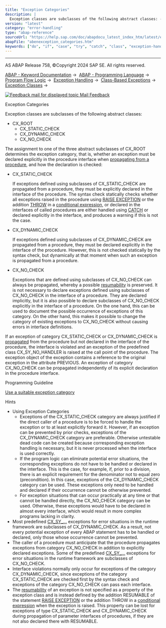 ```yaml
---
title: "Exception Categories"
description: |
  Exception classes are subclasses of the following abstract classes: -   CX_ROOT -   CX_STATIC_CHECK -   CX_DYNAMIC_CHECK -   CX_NO_CHECK The assignment to one of the three abstract subclasses of CX_ROOT determines the exception category, that is, whether an exception must be declared explici
version: "latest"
category: "error-handling"
type: "abap-reference"
sourceUrl: "https://help.sap.com/doc/abapdocu_latest_index_htm/latest/en-US/abenexception_categories.htm"
abapFile: "abenexception_categories.htm"
keywords: ["do", "if", "case", "try", "catch", "class", "exception-handling", "abenexception", "categories"]
---
```


* * *

AS ABAP Release 758, ©Copyright 2024 SAP SE. All rights reserved.

[ABAP - Keyword Documentation](https://help.sap.com/doc/abapdocu_latest_index_htm/latest/en-US/abenabap.htm) →  [ABAP - Programming Language](https://help.sap.com/doc/abapdocu_latest_index_htm/latest/en-US/abenabap_reference.htm) →  [Program Flow Logic](https://help.sap.com/doc/abapdocu_latest_index_htm/latest/en-US/abenabap_flow_logic.htm) →  [Exception Handling](https://help.sap.com/doc/abapdocu_latest_index_htm/latest/en-US/abenabap_exceptions.htm) →  [Class-Based Exceptions](https://help.sap.com/doc/abapdocu_latest_index_htm/latest/en-US/abenexceptions.htm) →  [Exception Classes](https://help.sap.com/doc/abapdocu_latest_index_htm/latest/en-US/abenexceptions_classes.htm) → 

 [![](Mail.gif?object=Mail.gif "Feedback mail for displayed topic") Mail Feedback](mailto:f1_help@sap.com?subject=Feedback%20on%20ABAP%20Documentation&body=Document:%20Exception%20Categories%2C%20ABENEXCEPTION_CATEGORIES%2C%20758%0D%0A%0D%0AError:%0D%0A%0D%0A%0D%0A%0D%0ASuggestion%20for%20improvement:)

Exception Categories

Exception classes are subclasses of the following abstract classes:

-   CX\_ROOT
    -   CX\_STATIC\_CHECK
    -   CX\_DYNAMIC\_CHECK
    -   CX\_NO\_CHECK

The assignment to one of the three abstract subclasses of CX\_ROOT determines the exception category, that is, whether an exception must be declared explicitly in the procedure interface when [propagating from a procedure](https://help.sap.com/doc/abapdocu_latest_index_htm/latest/en-US/abenexceptions_procedures.htm), and how the declaration is checked:

-   CX\_STATIC\_CHECK
    
    If exceptions defined using subclasses of CX\_STATIC\_CHECK are propagated from a procedure, they must be explicitly declared in the interface of the procedure. The syntax check statically checks whether all exceptions raised in the procedure using [RAISE EXCEPTION](https://help.sap.com/doc/abapdocu_latest_index_htm/latest/en-US/abapraise_exception_class.htm) or the addition [THROW](https://help.sap.com/doc/abapdocu_latest_index_htm/latest/en-US/abenconditional_expression_result.htm) in a [conditional expression](https://help.sap.com/doc/abapdocu_latest_index_htm/latest/en-US/abenconditional_expressions.htm), or declared in the interfaces of called procedures are either handled using [CATCH](https://help.sap.com/doc/abapdocu_latest_index_htm/latest/en-US/abaptry.htm) or declared explicitly in the interface, and produces a warning if this is not the case.
    
-   CX\_DYNAMIC\_CHECK
    
    If exceptions defined using subclasses of CX\_DYNAMIC\_CHECK are propagated from a procedure, they must be declared explicitly in the interface of the procedure. However, this is not checked statically by the syntax check, but dynamically at that moment when such an exception is propagated from a procedure.
    
-   CX\_NO\_CHECK
    
    Exceptions that are defined using subclasses of CX\_NO\_CHECK can always be propagated, whereby a possible [resumability](https://help.sap.com/doc/abapdocu_latest_index_htm/latest/en-US/abenresumable_exception_glosry.htm "Glossary Entry") is preserved. It is not necessary to declare exceptions defined using subclasses of CX\_NO\_CHECK in the interface of a procedure. They are declared implicitly, but it is also possible to declare subclasses of CX\_NO\_CHECK explicitly in the interface of a procedure. On the one hand, this can be used to document the possible occurrence of exceptions of this category. On the other hand, this makes it possible to change the category of existing exceptions to CX\_NO\_CHECK without causing errors in interface definitions.
    

If an exception of category CX\_STATIC\_CHECK or CX\_DYNAMIC\_CHECK is [propagated](https://help.sap.com/doc/abapdocu_latest_index_htm/latest/en-US/abenexceptions_procedures.htm) from the procedure but not declared in the interface of the procedure, the interface is violated and an exception of the predefined class CX\_SY\_NO\_HANDLER is raised at the call point of the procedure. The exception object of the exception contains a reference to the original exception in the attribute PREVIOUS. An exception of category CX\_NO\_CHECK can be propagated independently of its explicit declaration in the procedure interface.

Programming Guideline

[Use a suitable exception category](https://help.sap.com/doc/abapdocu_latest_index_htm/latest/en-US/abenexception_category_guidl.htm "Guideline")

Hints

-   Using Exception Categories
    -   Exceptions of the CX\_STATIC\_CHECK category are always justified if the direct caller of a procedure is to be forced to handle the exception or to at least explicitly forward it. However, if an exception can be prevented by prior checks, exceptions of the CX\_DYNAMIC\_CHECK category are preferable. Otherwise untestable dead code can be created because corresponding exception handling is necessary, but it is never processed when the interface is used correctly.
    -   If the program logic can eliminate potential error situations, the corresponding exceptions do not have to be handled or declared in the interface. This is the case, for example, if, prior to a division, there is an explicit requirement for the denominator not to equal zero (precondition). In this case, exceptions of the CX\_DYNAMIC\_CHECK category can be used. These exceptions only need to be handled and declared if their occurrence cannot be otherwise prevented.
    -   For exception situations that can occur practically at any time or that cannot be handled directly, the CX\_NO\_CHECK category can be used. Otherwise, these exceptions would have to be declared in almost every interface, which would result in more complex programs lacking in clarity.
-   Most predefined [CX\_SY\_...](https://help.sap.com/doc/abapdocu_latest_index_htm/latest/en-US/abenabap_exception_classes.htm) exceptions for error situations in the runtime framework are subclasses of CX\_DYNAMIC\_CHECK. As a result, not every potential exception of every ABAP statement has to be handled or declared, only those whose occurrence cannot be prevented.
-   The caller of a procedure must anticipate that the procedure propagates exceptions from category CX\_NO\_CHECK in addition to explicitly declared exceptions. Some of the predefined [CX\_SY\_...](https://help.sap.com/doc/abapdocu_latest_index_htm/latest/en-US/abenabap_exception_classes.htm) exceptions for error situations in the runtime framework are subclasses of CX\_NO\_CHECK.
-   Interface violations normally only occur for exceptions of the category CX\_DYNAMIC\_CHECK, since exceptions of the category CX\_STATIC\_CHECK are checked first by the syntax check and exceptions of the category CX\_NO\_CHECK can pass each interface.
-   The [resumability](https://help.sap.com/doc/abapdocu_latest_index_htm/latest/en-US/abenresumable_exception_glosry.htm "Glossary Entry") of an exception is not specified as a property of the exception class and is instead defined by the addition RESUMABLE of the statement [RAISE EXCEPTION](https://help.sap.com/doc/abapdocu_latest_index_htm/latest/en-US/abapraise_exception_class.htm) or the addition THROW in a [conditional expression](https://help.sap.com/doc/abapdocu_latest_index_htm/latest/en-US/abenconditional_expressions.htm) when the exception is raised. This property can be lost for exceptions of type CX\_STATIC\_CHECK and CX\_DYNAMIC\_CHECK during propagation of parameter interfaces of procedures, if they are not also declared there with RESUMABLE.
